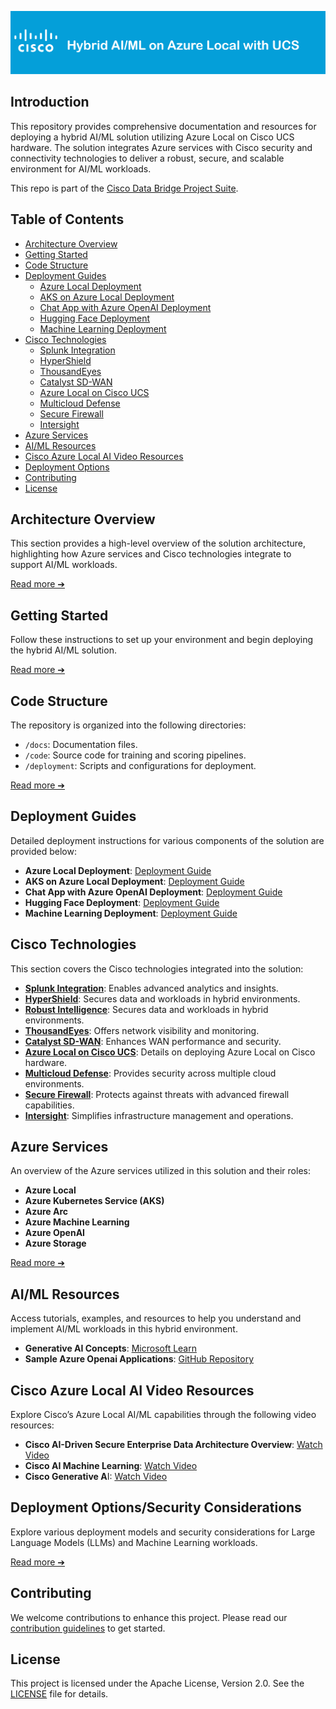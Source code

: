![Cisco Data Bridge Banner](assets/banner2b.png)
## Introduction

This repository provides comprehensive documentation and resources for deploying a hybrid AI/ML solution utilizing Azure Local on Cisco UCS hardware. The solution integrates Azure services with Cisco security and connectivity technologies to deliver a robust, secure, and scalable environment for AI/ML workloads.

This repo is part of the [Cisco Data Bridge Project Suite][cisco-suite].


## Table of Contents

- [Architecture Overview](#architecture-overview)
- [Getting Started](#getting-started)
- [Code Structure](#code-structure)
- [Deployment Guides](#deployment-guides)
  - [Azure Local Deployment](deployment/azure_local_deployment_guide.md)
  - [AKS on Azure Local Deployment](deployment/aks_deployment_guide.md)
  - [Chat App with Azure OpenAI Deployment](deployment/aoai_chat_deployment_guide.md)
  - [Hugging Face Deployment](deployment/hugging_face_guide.md)
  - [Machine Learning Deployment](deployment/ml_deployment_guide.md)
- [Cisco Technologies](#cisco-technologies)
  - [Splunk Integration](docs/cisco_splunk.md)
  - [HyperShield](docs/hypershield.md)
  - [ThousandEyes](docs/cisco_thousandeyes.md)
  - [Catalyst SD-WAN](docs/cisco_catalyst_sdwan.md)
  - [Azure Local on Cisco UCS](docs/cisco_azure_local.md)
  - [Multicloud Defense](docs/cisco_multicloud_defense.md)
  - [Secure Firewall](docs/cisco_secure_firewall.md)
  - [Intersight](docs/cisco_intersight.md)
- [Azure Services](#azure-services)
- [AI/ML Resources](#aiml-resources)
- [Cisco Azure Local AI Video Resources](#cisco-azure-local-ai-video-resources)
- [Deployment Options](#deployment-optionssecurity-considerations)
- [Contributing](#contributing)
- [License](#license)

## Architecture Overview

This section provides a high-level overview of the solution architecture, highlighting how Azure services and Cisco technologies integrate to support AI/ML workloads.

[Read more ➔](docs/architecture_overview.md)

## Getting Started

Follow these instructions to set up your environment and begin deploying the hybrid AI/ML solution.

[Read more ➔](docs/getting_started.md)

## Code Structure

The repository is organized into the following directories:

- `/docs`: Documentation files.
- `/code`: Source code for training and scoring pipelines.
- `/deployment`: Scripts and configurations for deployment.

[Read more ➔](docs/code_structure.md)

## Deployment Guides

Detailed deployment instructions for various components of the solution are provided below:

- **Azure Local Deployment**: [Deployment Guide](deployment/azure_local_deployment_guide.md)
- **AKS on Azure Local Deployment**: [Deployment Guide](deployment/aks_deployment_guide.md)
- **Chat App with Azure OpenAI Deployment**: [Deployment Guide](deployment/aoai_chat_deployment_guide.md)
- **Hugging Face Deployment**: [Deployment Guide](deployment/hugging_face_guide.md)
- **Machine Learning Deployment**: [Deployment Guide](deployment/ml_deployment_guide.md)

## Cisco Technologies

This section covers the Cisco technologies integrated into the solution:

- **[Splunk Integration](docs/cisco_splunk.md)**: Enables advanced analytics and insights.
- **[HyperShield](docs/hypershield.md)**: Secures data and workloads in hybrid environments.
- **[Robust Intelligence](docs/robust_intelligence.md)**: Secures data and workloads in hybrid environments.
- **[ThousandEyes](docs/cisco_thousandeyes.md)**: Offers network visibility and monitoring.
- **[Catalyst SD-WAN](docs/cisco_catalyst_sdwan.md)**: Enhances WAN performance and security.
- **[Azure Local on Cisco UCS](docs/cisco_azure_local.md)**: Details on deploying Azure Local on Cisco hardware.
- **[Multicloud Defense](docs/cisco_multicloud_defense.md)**: Provides security across multiple cloud environments.
- **[Secure Firewall](docs/cisco_secure_firewall.md)**: Protects against threats with advanced firewall capabilities.
- **[Intersight](docs/cisco_intersight.md)**: Simplifies infrastructure management and operations.



## Azure Services

An overview of the Azure services utilized in this solution and their roles:

- **Azure Local**
- **Azure Kubernetes Service (AKS)**
- **Azure Arc**
- **Azure Machine Learning**
- **Azure OpenAI**
- **Azure Storage**

[Read more ➔](docs/azure_services.md)

## AI/ML Resources

Access tutorials, examples, and resources to help you understand and implement AI/ML workloads in this hybrid environment.
- **Generative AI Concepts**: [Microsoft Learn](https://learn.microsoft.com/azure/ai-services/openai/concepts/use-your-data)
- **Sample Azure Openai Applications**: [GitHub Repository](https://github.com/microsoft/sample-app-aoai-chatGPT)
  
## Cisco Azure Local AI Video Resources
Explore Cisco’s Azure Local AI/ML capabilities through the following video resources:

- **Cisco AI-Driven Secure Enterprise Data Architecture Overview**: [Watch Video](https://vimeo.com/1029648222?share=copy#t=0)  
- **Cisco AI Machine Learning**: [Watch Video](https://vimeo.com/1029723696?share=copy#t=0)  
- **Cisco Generative A**I: [Watch Video](https://vimeo.com/1029776033?share=copy#t=0)



## Deployment Options/Security Considerations

Explore various deployment models and security considerations for Large Language Models (LLMs) and Machine Learning workloads.

[Read more ➔](deployment/deployment_options.md)

## Contributing

We welcome contributions to enhance this project. Please read our [contribution guidelines](docs/CONTRIBUTING.md) to get started.

## License
This project is licensed under the Apache License, Version 2.0. See the [LICENSE](LICENSE) file for details.


<!-- Reference Links -->
[cisco-suite]: https://github.com/APO-SRE/cisco-data-bridge-project-suite